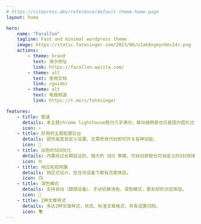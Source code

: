 ```yaml
---
# https://vitepress.dev/reference/default-theme-home-page
layout: home

hero:
    name: "Farallon"
    tagline: Fast and minimal wordpress theme
    image: https://static.fatesinger.com/2023/06/u1ak8xgmyn9ec24r.png
    actions:
        - theme: brand
          text: 演示地址
          link: https://farallon.wpista.com/
        - theme: alt
          text: 使用文档
          link: /guide/
        - theme: alt
          text: 电报频道
          link: https://t.me/s/fatesinger

features:
    - title: 极速
      details: 本主题chrome lighthouse跑分几乎满分，移动端稍差也只是因为图片过大。
      icon: ⚡️
    - title: 好用的主题配置后台
      details: 提供高度自定义设置，无需修改代码即可开关各种功能。
      icon: 🧰
    - title: 出色的SEO优化
      details: 内置经过长期验证的、强大的 SEO 策略，可自动获取也可自定义的SEO机制。
      icon: 🌐
    - title: 响应和视网膜
      details: 响应式设计，在任何设备下都有完美体验。
      icon: 📺
    - title: 深色模式
      details: 支持自动（跟随设备）、手动切换浅色、深色模式，更友好的浏览体验。
      icon: 🌛
    - title: 2种文章样式
      details: 多达2种文章样式，状态、标准文章格式，并有设置归档。
      icon: 📚
---
```

